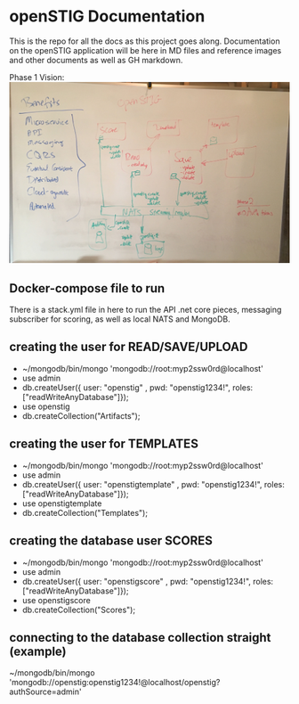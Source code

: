 # openSTIG Documentation

This is the repo for all the docs as this project goes along.  Documentation on the openSTIG application will be here in MD files and reference images and other documents as well as GH markdown.

Phase 1 Vision:
![Image](./architecture/phase1-architecture-whiteboard.jpg?raw=true)

## Docker-compose file to run
There is a stack.yml file in here to run the API .net core pieces, messaging subscriber for scoring, as well as local NATS and MongoDB. 

## creating the user for READ/SAVE/UPLOAD
* ~/mongodb/bin/mongo 'mongodb://root:myp2ssw0rd@localhost'
* use admin
* db.createUser({ user: "openstig" , pwd: "openstig1234!", roles: ["readWriteAnyDatabase"]});
* use openstig
* db.createCollection("Artifacts");

## creating the user for TEMPLATES
* ~/mongodb/bin/mongo 'mongodb://root:myp2ssw0rd@localhost'
* use admin
* db.createUser({ user: "openstigtemplate" , pwd: "openstig1234!", roles: ["readWriteAnyDatabase"]});
* use openstigtemplate
* db.createCollection("Templates");

## creating the database user SCORES
* ~/mongodb/bin/mongo 'mongodb://root:myp2ssw0rd@localhost'
* use admin
* db.createUser({ user: "openstigscore" , pwd: "openstig1234!", roles: ["readWriteAnyDatabase"]});
* use openstigscore
* db.createCollection("Scores");

## connecting to the database collection straight (example)
~/mongodb/bin/mongo 'mongodb://openstig:openstig1234!@localhost/openstig?authSource=admin'

